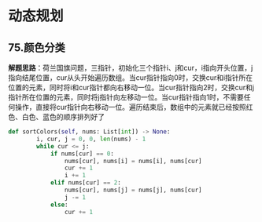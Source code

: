 # 动态规划
## 75.颜色分类
**解题思路**：荷兰国旗问题，三指针，初始化三个指针i、j和cur，i指向开头位置，j指向结尾位置，cur从头开始遍历数组。当cur指针指向0时，交换cur和i指针所在位置的元素，同时将i和cur指针都向右移动一位。当cur指针指向2时，交换cur和j指针所在位置的元素，同时将j指针向左移动一位。当cur指针指向1时，不需要任何操作，直接将cur指针向右移动一位。遍历结束后，数组中的元素就已经按照红色、白色、蓝色的顺序排列好了
```Python
def sortColors(self, nums: List[int]) -> None:
        i, cur, j = 0, 0, len(nums) - 1
        while cur <= j:
            if nums[cur] == 0:
                nums[cur], nums[i] = nums[i], nums[cur]
                cur += 1
                i += 1
            elif nums[cur] == 2:
                nums[cur], nums[j] = nums[j], nums[cur]
                j -= 1
            else:
                cur += 1
```
